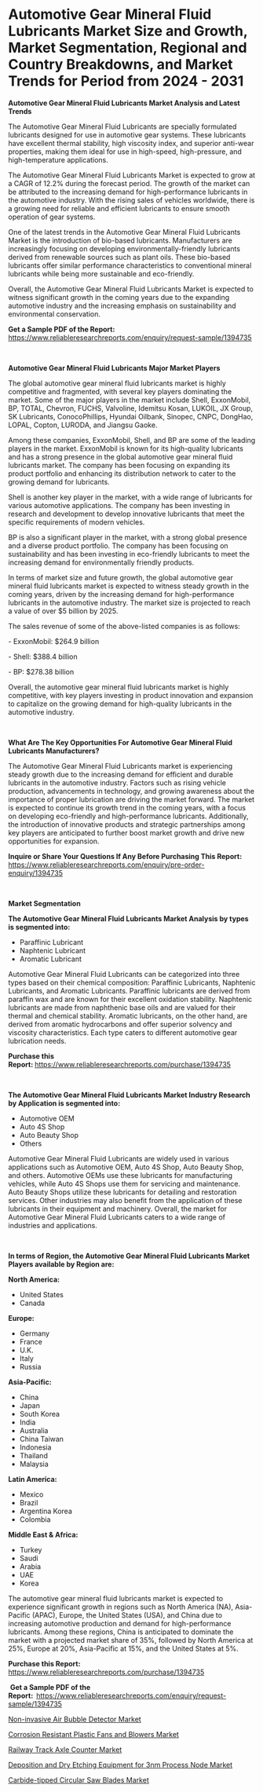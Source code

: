 <p><h1>Automotive Gear Mineral Fluid Lubricants Market Size and Growth, Market Segmentation, Regional and Country Breakdowns, and Market Trends for Period from 2024 -  2031</h1></p><p><strong>Automotive Gear Mineral Fluid Lubricants Market Analysis and Latest Trends</strong></p>
<p><p>The Automotive Gear Mineral Fluid Lubricants are specially formulated lubricants designed for use in automotive gear systems. These lubricants have excellent thermal stability, high viscosity index, and superior anti-wear properties, making them ideal for use in high-speed, high-pressure, and high-temperature applications.</p><p>The Automotive Gear Mineral Fluid Lubricants Market is expected to grow at a CAGR of 12.2% during the forecast period. The growth of the market can be attributed to the increasing demand for high-performance lubricants in the automotive industry. With the rising sales of vehicles worldwide, there is a growing need for reliable and efficient lubricants to ensure smooth operation of gear systems.</p><p>One of the latest trends in the Automotive Gear Mineral Fluid Lubricants Market is the introduction of bio-based lubricants. Manufacturers are increasingly focusing on developing environmentally-friendly lubricants derived from renewable sources such as plant oils. These bio-based lubricants offer similar performance characteristics to conventional mineral lubricants while being more sustainable and eco-friendly.</p><p>Overall, the Automotive Gear Mineral Fluid Lubricants Market is expected to witness significant growth in the coming years due to the expanding automotive industry and the increasing emphasis on sustainability and environmental conservation.</p></p>
<p><strong>Get a Sample PDF of the Report:&nbsp;</strong> <a href="https://www.reliableresearchreports.com/enquiry/request-sample/1394735">https://www.reliableresearchreports.com/enquiry/request-sample/1394735</a></p>
<p>&nbsp;</p>
<p><strong>Automotive Gear Mineral Fluid Lubricants Major Market Players</strong></p>
<p><p>The global automotive gear mineral fluid lubricants market is highly competitive and fragmented, with several key players dominating the market. Some of the major players in the market include Shell, ExxonMobil, BP, TOTAL, Chevron, FUCHS, Valvoline, Idemitsu Kosan, LUKOIL, JX Group, SK Lubricants, ConocoPhillips, Hyundai Oilbank, Sinopec, CNPC, DongHao, LOPAL, Copton, LURODA, and Jiangsu Gaoke.</p><p>Among these companies, ExxonMobil, Shell, and BP are some of the leading players in the market. ExxonMobil is known for its high-quality lubricants and has a strong presence in the global automotive gear mineral fluid lubricants market. The company has been focusing on expanding its product portfolio and enhancing its distribution network to cater to the growing demand for lubricants.</p><p>Shell is another key player in the market, with a wide range of lubricants for various automotive applications. The company has been investing in research and development to develop innovative lubricants that meet the specific requirements of modern vehicles.</p><p>BP is also a significant player in the market, with a strong global presence and a diverse product portfolio. The company has been focusing on sustainability and has been investing in eco-friendly lubricants to meet the increasing demand for environmentally friendly products.</p><p>In terms of market size and future growth, the global automotive gear mineral fluid lubricants market is expected to witness steady growth in the coming years, driven by the increasing demand for high-performance lubricants in the automotive industry. The market size is projected to reach a value of over $5 billion by 2025.</p><p>The sales revenue of some of the above-listed companies is as follows:</p><p>- ExxonMobil: $264.9 billion</p><p>- Shell: $388.4 billion</p><p>- BP: $278.38 billion</p><p>Overall, the automotive gear mineral fluid lubricants market is highly competitive, with key players investing in product innovation and expansion to capitalize on the growing demand for high-quality lubricants in the automotive industry.</p></p>
<p>&nbsp;</p>
<p><strong>What Are The Key Opportunities For Automotive Gear Mineral Fluid Lubricants Manufacturers?</strong></p>
<p><p>The Automotive Gear Mineral Fluid Lubricants market is experiencing steady growth due to the increasing demand for efficient and durable lubricants in the automotive industry. Factors such as rising vehicle production, advancements in technology, and growing awareness about the importance of proper lubrication are driving the market forward. The market is expected to continue its growth trend in the coming years, with a focus on developing eco-friendly and high-performance lubricants. Additionally, the introduction of innovative products and strategic partnerships among key players are anticipated to further boost market growth and drive new opportunities for expansion.</p></p>
<p><strong>Inquire or Share Your Questions If Any Before Purchasing This Report:</strong> <a href="https://www.reliableresearchreports.com/enquiry/pre-order-enquiry/1394735">https://www.reliableresearchreports.com/enquiry/pre-order-enquiry/1394735</a></p>
<p>&nbsp;</p>
<p><strong>Market Segmentation</strong></p>
<p><strong>The Automotive Gear Mineral Fluid Lubricants Market Analysis by types is segmented into:</strong></p>
<p><ul><li>Paraffinic Lubricant</li><li>Naphtenic Lubricant</li><li>Aromatic Lubricant</li></ul></p>
<p><p>Automotive Gear Mineral Fluid Lubricants can be categorized into three types based on their chemical composition: Paraffinic Lubricants, Naphtenic Lubricants, and Aromatic Lubricants. Paraffinic lubricants are derived from paraffin wax and are known for their excellent oxidation stability. Naphtenic lubricants are made from naphthenic base oils and are valued for their thermal and chemical stability. Aromatic lubricants, on the other hand, are derived from aromatic hydrocarbons and offer superior solvency and viscosity characteristics. Each type caters to different automotive gear lubrication needs.</p></p>
<p><strong>Purchase this Report:&nbsp;</strong><a href="https://www.reliableresearchreports.com/purchase/1394735">https://www.reliableresearchreports.com/purchase/1394735</a></p>
<p>&nbsp;</p>
<p><strong>The Automotive Gear Mineral Fluid Lubricants Market Industry Research by Application is segmented into:</strong></p>
<p><ul><li>Automotive OEM</li><li>Auto 4S Shop</li><li>Auto Beauty Shop</li><li>Others</li></ul></p>
<p><p>Automotive Gear Mineral Fluid Lubricants are widely used in various applications such as Automotive OEM, Auto 4S Shop, Auto Beauty Shop, and others. Automotive OEMs use these lubricants for manufacturing vehicles, while Auto 4S Shops use them for servicing and maintenance. Auto Beauty Shops utilize these lubricants for detailing and restoration services. Other industries may also benefit from the application of these lubricants in their equipment and machinery. Overall, the market for Automotive Gear Mineral Fluid Lubricants caters to a wide range of industries and applications.</p></p>
<p>&nbsp;</p>
<p><strong>In terms of Region, the Automotive Gear Mineral Fluid Lubricants Market Players available by Region are:</strong></p>
<p>
    <p> <strong> North America: </strong>
        <ul>
            <li>United States</li>
            <li>Canada</li>
        </ul>
        </p> 
    <p> <strong> Europe: </strong>
        <ul>
            <li>Germany</li>
            <li>France</li>
            <li>U.K.</li>
            <li>Italy</li>
            <li>Russia</li>
        </ul>
        </p> 
    <p> <strong> Asia-Pacific: </strong>
        <ul>
            <li>China</li>
            <li>Japan</li>
            <li>South Korea</li>
            <li>India</li>
            <li>Australia</li>
            <li>China Taiwan</li>
            <li>Indonesia</li>
            <li>Thailand</li>
            <li>Malaysia</li>
        </ul>
        </p> 
    <p> <strong> Latin America: </strong>
        <ul>
            <li>Mexico</li>
            <li>Brazil</li>
            <li>Argentina Korea</li>
            <li>Colombia</li>
        </ul>
        </p> 
    <p> <strong> Middle East & Africa: </strong>
        <ul>
            <li>Turkey</li>
            <li>Saudi</li>
            <li>Arabia</li>
            <li>UAE</li>
            <li>Korea</li>
        </ul>
    </p>
    </p>
<p><p>The automotive gear mineral fluid lubricants market is expected to experience significant growth in regions such as North America (NA), Asia-Pacific (APAC), Europe, the United States (USA), and China due to increasing automotive production and demand for high-performance lubricants. Among these regions, China is anticipated to dominate the market with a projected market share of 35%, followed by North America at 25%, Europe at 20%, Asia-Pacific at 15%, and the United States at 5%.</p></p>
<p><strong>Purchase this Report: </strong><a href="https://www.reliableresearchreports.com/purchase/1394735">https://www.reliableresearchreports.com/purchase/1394735</a></p>
<p>&nbsp;<strong>Get a Sample PDF of the Report:&nbsp;&nbsp;</strong><a href="https://www.reliableresearchreports.com/enquiry/request-sample/1394735">https://www.reliableresearchreports.com/enquiry/request-sample/1394735</a></p>
<p><strong></strong></p>
<p><p><a href="https://medium.com/@craigholmes62/analyzing-non-invasive-air-bubble-detector-market-global-industry-perspective-and-forecast-2024-8d54d9c0b47b">Non-invasive Air Bubble Detector Market</a></p><p><a href="https://medium.com/@craigholmes62/corrosion-resistant-plastic-fans-and-blowers-market-outlook-industry-overview-and-forecast-2024-18f06332876d">Corrosion Resistant Plastic Fans and Blowers Market</a></p><p><a href="https://medium.com/@craigholmes62/railway-track-axle-counter-market-share-evolution-and-market-growth-trends-2024-2031-0100b3e2c4f8">Railway Track Axle Counter Market</a></p><p><a href="https://medium.com/@craigholmes62/deposition-and-dry-etching-equipment-for-3nm-process-node-market-size-and-market-trends-complete-5356769e78eb">Deposition and Dry Etching Equipment for 3nm Process Node Market</a></p><p><a href="https://medium.com/p/9cb9e0e6e720/edit">Carbide-tipped Circular Saw Blades Market</a></p></p>